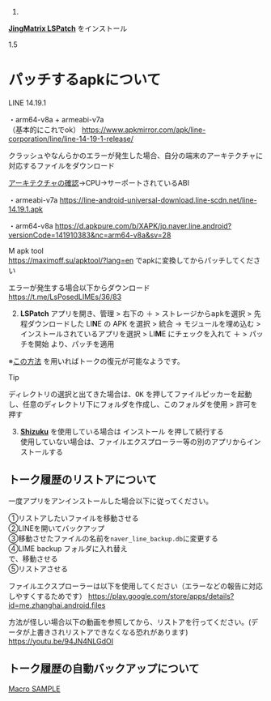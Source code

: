 1.
 [**JingMatrix LSPatch**](https://github.com/JingMatrix/LSPatch/) をインストール

1.5

# パッチするapkについて
LINE 14.19.1 <br>


・arm64-v8a + armeabi-v7a<br>（基本的にこれでok）
https://www.apkmirror.com/apk/line-corporation/line/line-14-19-1-release/

クラッシュやなんらかのエラーが発生した場合、自分の端末のアーキテクチャに対応するファイルをダウンロード

[アーキテクチャの確認](https://play.google.com/store/apps/details?id=com.ytheekshana.deviceinfo)→CPU→サーポートされているABI

・armeabi-v7a
https://line-android-universal-download.line-scdn.net/line-14.19.1.apk

・arm64-v8a https://d.apkpure.com/b/XAPK/jp.naver.line.android?versionCode=141910383&nc=arm64-v8a&sv=28


M apk tool <br>
https://maximoff.su/apktool/?lang=en
でapkに変換してからパッチしてください

エラーが発生する場合以下からダウンロード<br>
https://t.me/LsPosedLIMEs/36/83


2. **LSPatch** アプリを開き、<kbd>管理</kbd> > 右下の <kbd>＋</kbd> > <kbd>ストレージからapkを選択</kbd> >  先程ダウンロードした LI**N**E の APK を選択 > <kbd>統合</kbd> → <kbd>モジュールを埋め込む</kbd> > <kbd>インストールされているアプリを選択</kbd> > LI**M**E にチェックを入れて <kbd>＋</kbd> > <kbd>パッチを開始</kbd> より、パッチを適用

※[この方法](https://github.com/Chipppppppppp/LIME/issues/50#issuecomment-2174842592) を用いればトークの復元が可能なようです。

> [!TIP]
> <kbd>ディレクトリの選択</kbd>と出てきた場合は、<kbd>OK</kbd> を押してファイルピッカーを起動し、任意のディレクトリ下にフォルダを作成し、<kbd>このフォルダを使用</kbd> > <kbd>許可</kbd>を押す

3. [**Shizuku**](https://github.com/RikkaApps/Shizuku) を使用している場合は <kbd>インストール</kbd> を押して続行する  
  使用していない場合は、ファイルエクスプローラー等の別のアプリからインストールする


## トーク履歴のリストアについて

一度アプリをアンインストールした場合以下に従ってください。

①リストアしたいファイルを移動させる<br>
②LINEを開いてバックアップ<br>
③移動させたファイルの名前を`naver_line_backup.db`に変更する<br>
④LIME backup フォルダに入れ替え<br>
で、移動させる<br>
⑤リストアさせる


ファイルエクスプローラーは以下を使用してください（エラーなどの報告に対応しやすくするためです）
https://play.google.com/store/apps/details?id=me.zhanghai.android.files


方法が怪しい場合以下の動画を参照してから、リストアを行ってください。(データが上書きされリストアできなくなる恐れがあります)
https://youtu.be/94JN4NLGdOI


## トーク履歴の自動バックアップについて

[Macro SAMPLE](https://drive.usercontent.google.com/u/0/uc?id=1rhZPmoMbti_l1JaX2EbjcRKUePkWlIXU&export=download)
